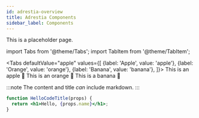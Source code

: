 ```yaml
---
id: adrestia-overview
title: Adrestia Components
sidebar_label: Components
--- 
```


This is a placeholder page.

import Tabs from '@theme/Tabs';
import TabItem from '@theme/TabItem';

<Tabs
  defaultValue="apple"
  values={[
    {label: 'Apple', value: 'apple'},
    {label: 'Orange', value: 'orange'},
    {label: 'Banana', value: 'banana'},
  ]}>
  <TabItem value="apple">This is an apple 🍎</TabItem>
  <TabItem value="orange">This is an orange 🍊</TabItem>
  <TabItem value="banana">This is a banana 🍌</TabItem>
</Tabs>

:::note
The content and title *can* include markdown.
:::

```jsx title="/src/components/HelloCodeTitle.js"
function HelloCodeTitle(props) {
  return <h1>Hello, {props.name}</h1>;
}
```